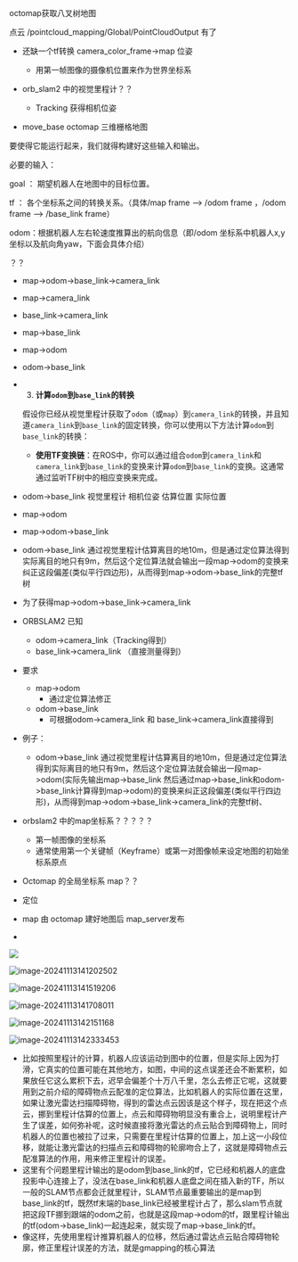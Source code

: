 octomap获取八叉树地图

点云 /pointcloud_mapping/Global/PointCloudOutput 有了

- 还缺一个tf转换  camera_color_frame->map 位姿
  - 用第一帧图像的摄像机位置来作为世界坐标系

- orb_slam2 中的视觉里程计？？
  - Tracking 获得相机位姿

- move_base octomap 三维栅格地图

要使得它能运行起来，我们就得构建好这些输入和输出。

必要的输入：

goal ： 期望机器人在地图中的目标位置。

tf ： 各个坐标系之间的转换关系。（具体/map frame --> /odom frame ，/odom frame --> /base_link frame）      

odom：根据机器人左右轮速度推算出的航向信息（即/odom 坐标系中机器人x,y坐标以及航向角yaw，下面会具体介绍）



？？

- map->odom->base_link->camera_link



- map->camera_link

- base_link->camera_link

- map->base_link

- map->odom

- odom->base_link

- 3. **计算`odom`到`base_link`的转换**

  假设你已经从视觉里程计获取了`odom`（或`map`）到`camera_link`的转换，并且知道`camera_link`到`base_link`的固定转换，你可以使用以下方法计算`odom`到`base_link`的转换：

  - **使用TF变换链**：在ROS中，你可以通过组合`odom`到`camera_link`和`camera_link`到`base_link`的变换来计算`odom`到`base_link`的变换。这通常通过监听TF树中的相应变换来完成。








- odom->base_link 视觉里程计 相机位姿 估算位置 实际位置
- map->odom
- map->odom->base_link
- odom->base_link 通过视觉里程计估算离目的地10m，但是通过定位算法得到实际离目的地只有9m，然后这个定位算法就会输出一段map->odom的变换来纠正这段偏差(类似平行四边形)，从而得到map->odom->base_link的完整tf树
- 为了获得map->odom->base_link->camera_link
- ORBSLAM2 已知
  - odom->camera_link（Tracking得到）
  - base_link->camera_link （直接测量得到）
- 要求
  - map->odom
    - 通过定位算法修正
  - odom->base_link
    - 可根据odom->camera_link 和 base_link->camera_link直接得到
- 例子：
  - odom->base_link 通过视觉里程计估算离目的地10m，但是通过定位算法得到实际离目的地只有9m，然后这个定位算法就会输出一段map->odom(实际先输出map->base_link 然后通过map->base_link和odom->base_link计算得到map->odom)的变换来纠正这段偏差(类似平行四边形)，从而得到map->odom->base_link->camera_link的完整tf树、
- orbslam2 中的map坐标系？？？？？

  - 第一帧图像的坐标系
  - 通常使用第一个关键帧（Keyframe）或第一对图像帧来设定地图的初始坐标系原点
- Octomap 的全局坐标系 map？？
- 定位

- map 由 octomap 建好地图后 map_server发布
- 


![](/home/lyb/github/Typora_notes/image-20241113141027710.png)

![image-20241113141202502](/home/lyb/.config/Typora/typora-user-images/image-20241113141202502.png)

![image-20241113141519206](/home/lyb/github/Typora_notes/image-20241113141519206.png)

![image-20241113141708011](/home/lyb/github/Typora_notes/image-20241113141708011.png)

![image-20241113142151168](/home/lyb/github/Typora_notes/image-20241113142151168.png)

![image-20241113142333453](/home/lyb/github/Typora_notes/image-20241113142333453.png)

- 比如按照里程计的计算，机器人应该运动到图中的位置，但是实际上因为打滑，它真实的位置可能在其他地方，如图，中间的这点误差还会不断累积，如果放任它这么累积下去，迟早会偏差个十万八千里，怎么去修正它呢，这就要用到之前介绍的障碍物点云配准的定位算法，比如机器人的实际位置在这里，如果让激光雷达扫描障碍物，得到的雷达点云因该是这个样子，现在把这个点云，挪到里程计估算的位置上，点云和障碍物明显没有重合上，说明里程计产生了误差，如何弥补呢，这时候直接将激光雷达的点云贴合到障碍物上，同时机器人的位置也被拉了过来，只需要在里程计估算的位置上，加上这一小段位移，就能让激光雷达的扫描点云和障碍物的轮廓吻合上了，这就是障碍物点云配准算法的作用，用来修正里程计的误差。
- 这里有个问题里程计输出的是odom到base_link的tf，它已经和机器人的底盘投影中心连接上了，没法在base_link和机器人底盘之间在插入新的TF，所以一般的SLAM节点都会迁就里程计，SLAM节点最重要输出的是map到base_link的tf，既然tf末端的base_link已经被里程计占了，那么slam节点就把这段TF挪到跟端的odom之前，也就是这段map->odom的tf，跟里程计输出的tf(odom->base_link)一起连起来，就实现了map->base_link的tf。
- 像这样，先使用里程计推算机器人的位移，然后通过雷达点云贴合障碍物轮廓，修正里程计误差的方法，就是gmapping的核心算法
